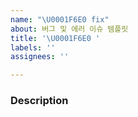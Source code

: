 ```yaml
---
name: "\U0001F6E0️ fix"
about: 버그 및 에러 이슈 템플릿
title: '\U0001F6E0️ '
labels: ''
assignees: ''

---
```


### Description
